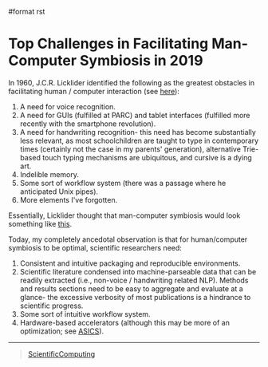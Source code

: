 \#format rst

Top Challenges in Facilitating Man-Computer Symbiosis in 2019
=============================================================

In 1960, J.C.R. Licklider identified the following as the greatest obstacles in facilitating human / computer interaction (see [here](https://en.wikipedia.org/wiki/Man-Computer_Symbiosis)):

1.  A need for voice recognition.
2.  A need for GUIs (fulfilled at PARC) and tablet interfaces (fulfilled more recently with the smartphone revolution).
3.  A need for handwriting recognition- this need has become substantially less relevant, as most schoolchildren are taught to type in contemporary times (certainly not the case in my parents' generation), alternative Trie-based touch typing mechanisms are ubiquitous, and cursive is a dying art.
4.  Indelible memory.
5.  Some sort of workflow system (there was a passage where he anticipated Unix pipes).
6.  More elements I've forgotten.

Essentially, Licklider thought that man-computer symbiosis would look something like [this](https://www.youtube.com/watch?v=JIE8xk6Rl1w).

Today, my completely ancedotal observation is that for human/computer symbiosis to be optimal, scientific researchers need:

1.  Consistent and intuitive packaging and reproducible environments.
2.  Scientific literature condensed into machine-parseable data that can be readily extracted (i.e., non-voice / handwriting related NLP). Methods and results sections need to be easy to aggregate and evaluate at a glance- the excessive verbosity of most publications is a hindrance to scientific progress.
3.  Some sort of intuitive workflow system.
4.  Hardware-based accelerators (although this may be more of an optimization; see [ASICS](../ASICS)).

* * * * *

> [ScientificComputing](../ScientificComputing)
